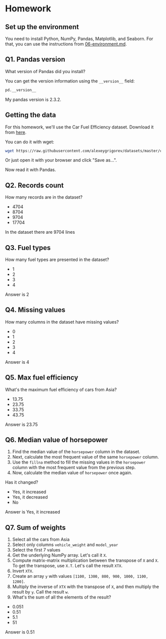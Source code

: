 # Homework

## Set up the environment

You need to install Python, NumPy, Pandas, Matplotlib, and Seaborn. For that, you can use the instructions from
[06-environment.md](../../../01-intro/06-environment.md).

## Q1. Pandas version

What version of Pandas did you install?

You can get the version information using the `__version__` field:

```python
pd.__version__
```
My pandas version is 2.3.2.
## Getting the data 

For this homework, we'll use the Car Fuel Efficiency dataset. Download it from <a href='https://raw.githubusercontent.com/alexeygrigorev/datasets/master/car_fuel_efficiency.csv'>here</a>.

You can do it with wget:
```bash
wget https://raw.githubusercontent.com/alexeygrigorev/datasets/master/car_fuel_efficiency.csv
```

Or just open it with your browser and click "Save as...".

Now read it with Pandas.

## Q2. Records count

How many records are in the dataset?

- 4704
- 8704
- 9704
- 17704

In the dataset there are 9704 lines

## Q3. Fuel types

How many fuel types are presented in the dataset?

- 1
- 2
- 3
- 4

Answer is 2

## Q4. Missing values

How many columns in the dataset have missing values?

- 0
- 1
- 2
- 3
- 4

Answer is 4

## Q5. Max fuel efficiency

What's the maximum fuel efficiency of cars from Asia?

- 13.75
- 23.75
- 33.75
- 43.75

Answer is 23.75

## Q6. Median value of horsepower

1. Find the median value of the `horsepower` column in the dataset.
2. Next, calculate the most frequent value of the same `horsepower` column.
3. Use the `fillna` method to fill the missing values in the `horsepower` column with the most frequent value from the previous step.
4. Now, calculate the median value of `horsepower` once again.

Has it changed?


- Yes, it increased
- Yes, it decreased
- No

Answer is Yes, it increased

## Q7. Sum of weights

1. Select all the cars from Asia
2. Select only columns `vehicle_weight` and `model_year`
3. Select the first 7 values
4. Get the underlying NumPy array. Let's call it `X`.
5. Compute matrix-matrix multiplication between the transpose of `X` and `X`. To get the transpose, use `X.T`. Let's call the result `XTX`.
6. Invert `XTX`.
7. Create an array `y` with values `[1100, 1300, 800, 900, 1000, 1100, 1200]`.
8. Multiply the inverse of `XTX` with the transpose of `X`, and then multiply the result by `y`. Call the result `w`.
9. What's the sum of all the elements of the result?


- 0.051
- 0.51
- 5.1
- 51

Answer is 0.51
